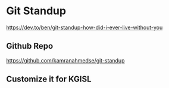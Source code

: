 # Git Standup 

https://dev.to/ben/git-standup-how-did-i-ever-live-without-you

## Github Repo 

https://github.com/kamranahmedse/git-standup

## Customize it for KGISL 

